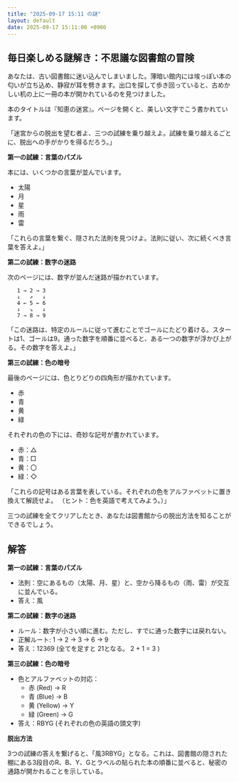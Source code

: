 ```yaml
---
title: "2025-09-17 15:11 の謎"
layout: default
date: 2025-09-17 15:11:00 +0900
---
```

## 毎日楽しめる謎解き：不思議な図書館の冒険

あなたは、古い図書館に迷い込んでしまいました。薄暗い館内には埃っぽい本の匂いが立ち込め、静寂が耳を劈きます。出口を探して歩き回っていると、古めかしい机の上に一冊の本が開かれているのを見つけました。

本のタイトルは『知恵の迷宮』。ページを開くと、美しい文字でこう書かれています。

「迷宮からの脱出を望む者よ、三つの試練を乗り越えよ。試練を乗り越えるごとに、脱出への手がかりを得るだろう。」

**第一の試練：言葉のパズル**

本には、いくつかの言葉が並んでいます。

*   太陽
*   月
*   星
*   雨
*   雷

「これらの言葉を繋ぐ、隠された法則を見つけよ。法則に従い、次に続くべき言葉を答えよ。」

**第二の試練：数字の迷路**

次のページには、数字が並んだ迷路が描かれています。

```
   1 → 2 → 3
   ↓   ↗   ↓
   4 ← 5 ← 6
   ↓   ↘   ↓
   7 → 8 → 9
```

「この迷路は、特定のルールに従って進むことでゴールにたどり着ける。スタートは1、ゴールは9。通った数字を順番に並べると、ある一つの数字が浮かび上がる。その数字を答えよ。」

**第三の試練：色の暗号**

最後のページには、色とりどりの四角形が描かれています。

*   赤
*   青
*   黄
*   緑

それぞれの色の下には、奇妙な記号が書かれています。

*   赤：△
*   青：□
*   黄：〇
*   緑：◇

「これらの記号はある言葉を表している。それぞれの色をアルファベットに置き換えて解読せよ。
（ヒント：色を英語で考えてみよう。）」

三つの試練を全てクリアしたとき、あなたは図書館からの脱出方法を知ることができるでしょう。

## 解答

**第一の試練：言葉のパズル**

*   法則：空にあるもの（太陽、月、星）と、空から降るもの（雨、雷）が交互に並んでいる。
*   答え：風

**第二の試練：数字の迷路**

*   ルール：数字が小さい順に進む。ただし、すでに通った数字には戻れない。
*   正解ルート: 1 → 2 → 3 → 6 → 9
*   答え：12369 (全てを足すと 21となる。 2 + 1 = 3 )

**第三の試練：色の暗号**

*   色とアルファベットの対応：
    *   赤 (Red) → R
    *   青 (Blue) → B
    *   黄 (Yellow) → Y
    *   緑 (Green) → G
*   答え：RBYG (それぞれの色の英語の頭文字)

**脱出方法**

3つの試練の答えを繋げると、「風3RBYG」となる。これは、図書館の隠された棚にある3段目のR、B、Y、Gとラベルの貼られた本の順番に並べると、秘密の通路が開かれることを示している。
